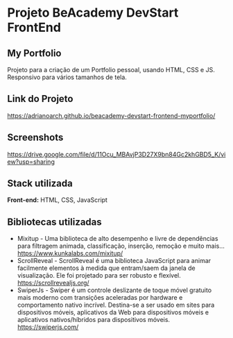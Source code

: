 # Projeto BeAcademy DevStart FrontEnd

## My Portfolio

Projeto para a criação de um Portfolio pessoal, usando HTML, CSS e JS.
Responsivo para vários tamanhos de tela.

## Link do Projeto
https://adrianoarch.github.io/beacademy-devstart-frontend-myportfolio/


## Screenshots

https://drive.google.com/file/d/11Ocu_MBAvjP3D27X9bn84Gc2khGBD5_K/view?usp=sharing


## Stack utilizada

**Front-end:** HTML, CSS, JavaScript

## Bibliotecas utilizadas

- Mixitup - Uma biblioteca de alto desempenho e livre de dependências para filtragem animada, classificação, inserção, remoção e muito mais...
https://www.kunkalabs.com/mixitup/
- ScrollReveal - ScrollReveal é uma biblioteca JavaScript para animar facilmente elementos à medida que entram/saem da janela de visualização. Ele foi projetado para ser robusto e flexível.
https://scrollrevealjs.org/
- SwiperJs - Swiper é um controle deslizante de toque móvel gratuito mais moderno com transições aceleradas por hardware e comportamento nativo incrível. Destina-se a ser usado em sites para dispositivos móveis, aplicativos da Web para dispositivos móveis e aplicativos nativos/híbridos para dispositivos móveis.
https://swiperjs.com/
